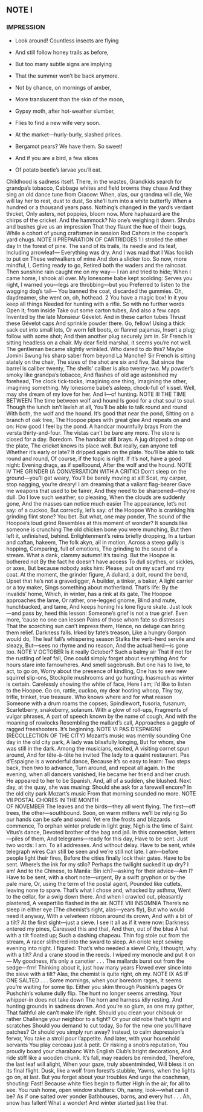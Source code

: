 <!-- ---
layout: poem
title: 03. NOTES OF A BINGING HUNTER
language: en
--- -->

## NOTE I

### IMPRESSION

- Look around! Countless insects are flying
- And still follow honey trails as before,
- But too many subtle signs are implying
- That the summer won’t be back anymore.
- Not by chance, on mornings of amber,

- More translucent than the skin of the moon,
- Gypsy moth, after hot-weather slumber,
- Flies to find a new wife very soon.

- At the market—hurly-burly, slashed prices.
- Bergamot pears? We have them. So sweet!
- And if you are a bird, a few slices
- Of potato beetle’s larvae you’ll eat.

Childhood is sadness itself. There, in the wastes,
Grandkids search for grandpa’s tobacco,
Cabbage whites and field browns they chase
And they sing an old dance tune from Cracow:
When, alas, our grandma will die,
We will lay her to rest, dust to dust,
So she’ll turn into a white butterfly
When a hundred or a thousand years pass.
Nothing’s changed in the yard’s verdant thicket,
Only asters, not poppies, bloom now.
More haphazard are the chirps of the cricket.
And the hammock? No one’s weighing it down.
Shrubs and bushes give us an impression
That they flaunt the hue of their bugs,
While a cohort of young craftsmen in session
Red Cahors in the cooper’s yard chugs.
NOTE II
PREPARATION OF CARTRIDGES
1
I strolled the other day
In the forest of pine.
The sand of its trails,
Its needle and its leaf,
Including arrowleaf—
Everything was dry.
And I was mad that I
Was foolish to put on
These wetwalkers of mine
And don a slicker too.
So now, more mindful, I,
Getting ready to go,
Retired both the waders and the raincoat.
Then sunshine rain caught me on my way—
I ran and tried to hide;
When I came home, I shook all over.
My lonesome babe kept scolding: Serves you right,
I warned you—legs are throbbing—but you
Preferred to listen to the wagging dog’s tail—
You banned the coat, discarded the gummies.
Oh, daydreamer, she went on, oh, hothead.
2
You have a magic box!
In it you keep all things
Needed for hunting with a rifle.
So with no further words
Open it; from inside
Take out some carton tubes,
And also a few caps
Invented by the late Monsieur Gévelot.
And in these carton tubes
Thrust these Gévelot caps
And sprinkle powder there.
Go, fellow!
Using a thick sack cut into small lots,
Or worn felt boots, or flannel pajamas,
Insert a plug; follow with some shot;
And then another plug securely jam in.
Sir French is sitting headless on a chair.
My dear field marshal, it seems you’re not well.
The gentleman became slightly wrinkled.
Who dared to do this? Maybe Jomini
Swung his sharp saber from beyond La Manche?
Sir French is sitting stately on the chair,
The sizes of the shot are six and five,
But since the barrel is caliber twenty,
The shells’ caliber is also twenty-two.
My powder’s smoky like grandpa’s tobacco,
And flashes of old age astonished my forehead,
The clock tick-tocks, imagining one thing,
Imagining the other, imagining something.
My lonesome babe’s asleep, chock-full of kissel.
Well, may she dream of my love for her.
And I—of hunting.
NOTE III
THE TIME BETWEEN
The time between wolf and hound
Is good for a chat soul to soul.
Though the lunch isn’t lavish at all,
You’ll be able to talk round and round
With both, the wolf and the hound.
It’s good that near the pond,
Sitting on a branch of oak tree,
The Hoopoe pipes with great glee
And repeats on and on:
How good I feel by the pond.
A handcar mournfully brays
From the versta thirty-and-four.
The vistas can’t be bare any more.
The store is closed for a day.
Boredom. The handcar still brays.
A jug dripped a drop on the plate,
The cricket knows its place well.
But really, can anyone tell
Whether it’s early or late?
It dripped again on the plate.
You’ll be able to talk round and round,
Of course, if the topic is right.
If it’s not, have a good night:
Evening drags, as if spellbound,
After the wolf and the hound.
NOTE IV
THE GRINDER
(A CONVERSATION WITH A CRITIC)
Don’t sleep on the ground—you’ll get weary,
You’ll be barely moving at all!
Scat, my carper, stop nagging, you’re dreary!
I am dreaming that a valiant flag-bearer
Gave me weapons that used to be fairer,
And they need to be sharpened—they’re dull.
Do I love such weather, so pleasing,
When the clouds are suddenly gone,
And the masses can notice much easier
The appearance, let’s not say: of a cuckoo,
But correctly, let’s say: of the Hoopoe
Who is cranking his grinding flint stone?
You bet. But what, one may ponder,
The sound of the Hoopoe’s loud grind
Resembles at this moment of wonder?
It sounds like someone is crunching
The old chicken bone you were munching,
But then left it, unfinished, behind.
Enlightenment’s reins briefly dropping,
In a turban and caftan, hakeem,
The folk akyn, all in motion,
Across a steep gully is hopping,
Comparing, full of emotions,
The grinding to the sound of a stream.
What a dank, clammy autumn! It’s taxing.
But the Hoopoe is bothered not
By the fact he doesn’t have access
To dull scythes, or sickles, or axes,
But because nobody asks him:
Please, put on my scarf and my coat.
At the moment, the grinder figure,
A dullard, a dolt, round the bend,
Upset that he’s not a gravedigger,
A builder, a tinker, a baker,
A light carrier or a toy maker,
Sings something about motherland.
That’s life: By the invalids’ home,
Which, in winter, has a rink at its gate,
The Hoopoe approaches the lame,
Or rather, one-legged gnome,
Blind and mute, hunchbacked, and tame,
And keeps honing his lone figure skate.
Just look—and pass by, heed this lesson:
Someone’s grief is not a true grief.
Even more, ’cause no one can lessen
Pains of those whom fate so distresses
That the scorching sun can’t impress them,
Hence, no deluge can bring them relief.
Darkness falls. Irked by fate’s treason,
Like a hungry Gorgon would do,
The leaf fall’s whispering season
Stalks the verb-herd servile and sleazy,
But—sees no rhyme and no reason,
And the actual herd—is gone too.
NOTE V
OCTOBER
Is it really October? Such a balmy air
That if not for the rustling of leaf fall,
One could simply forget about everything
And for hours stare into farnowheres.
And smell sagebrush.
But one has to live, to act, to go on,
Worry about the presence of kindling,
One has to sew new squirrel slip-ons,
Stockpile mushrooms and go hunting.
Inasmuch as winter is certain.
Carelessly showing the white of face,
Here I am; I’d like to listen to the Hoopoe.
Go on, rattle, cuckoo, my dear hooting whoop,
Tiny toy, trifle, trinket, true treasure.
Who knows where and for what reason
Someone with a drum roams the copses;
Spindlewort, fusoria, fusanum,
Scarletberry, snakeberry, solanum.
With a glow of roll-ups,
Fragments of vulgar phrases,
A part of speech known by the name of cough,
And with the moaning of rowlocks
Resembling the mallard’s call,
Approaches a gaggle of ragged freeshooters.
It’s beginning.
NOTE VI
PAS D’ESPAIGNE
(RECOLLECTION OF THE CITY)
Mozart’s music was merrily sounding
One day in the old city park,
A lady was blissfully longing,
But for whom, she was still in the dark.
Among the musicians, excited,
A visiting cornet spun around,
And for tête-à-tête he invited
The lady to a quaint restaurant.
Pas d’Espaigne is a wonderful dance,
Because it’s so easy to learn:
Two steps back, then two to advance,
Turn around, and repeat all again.
In the evening, when all dancers vanished,
He became her friend and her crush.
He appeared to her to be Spanish,
And, all of a sudden, she blushed.
Next day, at the quay, she was musing:
Should she ask for a farewell encore?
In the old city park Mozart’s music
From that morning sounded no more.
NOTE VII
POSTAL CHORES IN THE MONTH  
OF NOVEMBER
The leaves and the birds—they all went flying.
The first—off trees, the other—southbound.
Soon, on warm mittens we’ll be relying
So our hands can be safe and sound.
Yet ere the frosts and blizzards commence,
To orphan winter prelude in light gray,
Nigh is the time of Saint Vitus’s dance,
Devoted brother of the bag and jail.
In this connection, letters—piles of them,
And telegrams—ready for this day,
Have to be sent. Just two words: I am.
To all addresses. And without delay.
Have to be sent, while telegraph wires
Can still be seen and we’re still not late.
I am—before people light their fires,
Before the cities finally lock their gates.
Have to be sent. Where’s the ink for my stilo?
Perhaps the twilight sucked it up dry?
I am! And to the Chinese, to Manila:
Bin ich?—asking for their advice—Am I?
Have to be sent, with a short note—urgent,
By a swift gryphon or by the pale mare,
Or, using the term of the postal agent,
Pounded like cutlets, leaving none to spare.
That’s what I chose and, whacked by asthma,
Went to the cellar, for a swig down there.
And when I crawled out, pleasantly plastered,
A vespertilio flashed in the air.
NOTE VIII
INSOMNIA
There’s no sleep in either eye
(The chemist’s right, alas—years fly),
But who would need it anyway,
With a velveteen ribbon around its crown,
And with a bit of a tilt?
At the first sight—just a sieve.
I see it all as if it were now:
Darkness entered my pines,
Caressed this and that,
And then, out of the blue
A hat with a tilt floated up;
Such a dashing chapeau.
Thin fog stole out from the stream,
A racer slithered into the sward to sleep.
An oriole kept sewing evening into night.
I figured: That’s who needed a sieve!
Only, I thought, why with a tilt?
And a crane stood in the reeds.
I wiped my monocle and put it on—
My goodness, it’s only a canotier . . . 
The mallards burst out from the sedge—frrr!
Thinking about it, just how many years
Flowed ever since into the sieve with a tilt?
Alas, the chemist is quite right, oh my.
NOTE IX
AS IF ONE SALTED . . . 
Some mornings, when your boredom rages,
It seems you’re waiting for some tip.
Either you skim through Pushkin’s pages
Or Pushchin’s volume dully flip.
The hunt no longer seems arresting.
Your whipper-in does not take down
The horn and harness idly resting.
And hunting grounds in sadness drown.
And you’re so glum, as one may gather,
That faithful ale can’t make life right.
Should you clean your chibouk or rather
Challenge your neighbor to a fight?
Or your old robe that’s tight and scratches
Should you demand to cut today,
So for the new one you’ll have patches?
Or should you simply run away?
Instead, to calm depression’s fervor,
You take a stroll pour l’appetite. 
And later, with your household servants
You play cerceau just à petit. 
Or risking a snob’s reputation,
You proudly board your charabanc
With English Club’s bright decorations,
And ride stiff like a wooden chunk.
It’s fall, may readers be reminded,
Therefore, the last leaf will alight,
When your gaze, truly absentminded,
Will bless it on its final flight.
Dusk, like a wolf from forest’s stubble,
Yawns, when the lights go on, at last.
But you forget about your troubles
And urge the coachman, shouting: Fast!
Because white flies begin to flutter
High in the air, for all to see.
You rush home, open window shutters:
Oh, nanny, look—what can it be?
As if one salted over yonder
Bathhouses, barns, and every hut . . . 
Ah, snow has fallen! What a wonder!
And winter started just like that.
